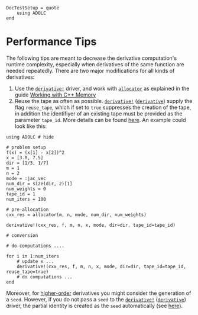 ```@meta
DocTestSetup = quote
    using ADOLC
end
```
# Performance Tips
The following tips are meant to decrease the derivative computation's runtime complexity, especially when derivatives of the same function are needed repeatedly. There are two major modifications for all kinds of derivatives: 
1) Use the [`derivative!`](@ref) driver, and work with [`allocator`](@ref) as explained in the guide [Working with C++ Memory](@ref)
2) Reuse the tape as often as possible. [`derivative!`](@ref) ([`derivative`](@ref)) supply the flag `reuse_tape`, which if set to `true` suppresses the creation of the tape, in addition the identifiyer of an existing tape must be provided as the parameter `tape_id`. More details can be found [here](@ref "Tape Management").
An example could look like this:
```@example
using ADOLC # hide 

# problem setup
f(x) = (x[1] - x[2])^2
x = [3.0, 7.5]
dir = [1/3, 1/7]
m = 1
n = 2
mode = :jac_vec
num_dir = size(dir, 2)[1]
num_weights = 0
tape_id = 1
num_iters = 100

# pre-allocation 
cxx_res = allocator(m, n, mode, num_dir, num_weights)

derivative!(cxx_res, f, m, n, x, mode, dir=dir, tape_id=tape_id)

# conversion 

# do computations ....

for i in 1:num_iters
    # update x ...
    derivative!(cxx_res, f, m, n, x, mode, dir=dir, tape_id=tape_id, reuse_tape=true)
    # do computations ... 
end
```
Moreover, for [higher-order](@ref "Higher-Order") derivatives you might consider the generation of a `seed`. However, if you do not pass a `seed` to the [`derivative!`](@ref) ([`derivative`](@ref)) driver, the partial identity is created as the `seed` automatically (see [here](@ref "Seed-Matrix")). 
